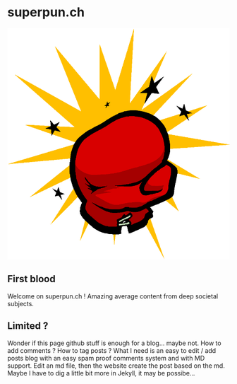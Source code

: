 # superpun.ch

![alt text](https://github.com/nerg/nerg.github.io/blob/main/logo.png?raw=true)

## First blood
Welcome on superpun.ch ! Amazing average content from deep societal subjects. 

## Limited ?
Wonder if this page github stuff is enough for a blog... maybe not. How to add comments ? How to tag posts ? What I need is an easy to edit / add posts blog with an easy spam proof comments system and with MD support. Edit an md file, then the website create the post based on the md. Maybe I have to dig a little bit more in Jekyll, it may be possibe... 
